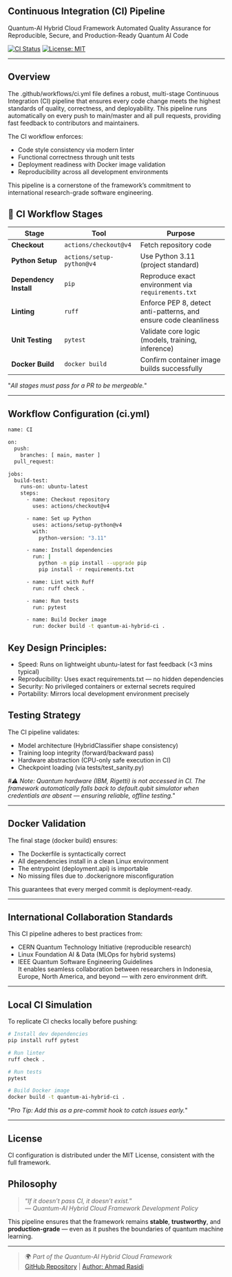 ## Continuous Integration (CI) Pipeline
Quantum-AI Hybrid Cloud Framework
Automated Quality Assurance for Reproducible, Secure, and Production-Ready Quantum AI Code  

[![CI Status](https://img.shields.io/badge/CI-Failing-red.svg)](#)
[![License: MIT](https://img.shields.io/badge/License-MIT-blue.svg)](https://opensource.org/licenses/MIT)


---

## Overview

The .github/workflows/ci.yml file defines a robust, multi-stage Continuous Integration (CI) pipeline that ensures every code change meets the highest standards of quality, correctness, and deployability. This pipeline runs automatically on every push to main/master and all pull requests, providing fast feedback to contributors and maintainers.

The CI workflow enforces:  
  - Code style consistency via modern linter  
  - Functional correctness through unit tests  
  - Deployment readiness with Docker image validation  
  - Reproducibility across all development environments  

This pipeline is a cornerstone of the framework’s commitment to international research-grade software engineering.  

## 🔄 CI Workflow Stages  

| Stage               | Tool                        | Purpose                                                                 |
|----------------------|-----------------------------|--------------------------------------------------------------------------|
| **Checkout**         | `actions/checkout@v4`       | Fetch repository code                                                   |
| **Python Setup**     | `actions/setup-python@v4`   | Use Python 3.11 (project standard)                                      |
| **Dependency Install** | `pip`                     | Reproduce exact environment via `requirements.txt`                      |
| **Linting**          | `ruff`                      | Enforce PEP 8, detect anti-patterns, and ensure code cleanliness        |
| **Unit Testing**     | `pytest`                    | Validate core logic (models, training, inference)                       |
| **Docker Build**     | `docker build`              | Confirm container image builds successfully                             |


"*All stages must pass for a PR to be mergeable.*"  


---

## Workflow Configuration (ci.yml)  
```bash
name: CI

on:
  push:
    branches: [ main, master ]
  pull_request:

jobs:
  build-test:
    runs-on: ubuntu-latest
    steps:
      - name: Checkout repository
        uses: actions/checkout@v4

      - name: Set up Python
        uses: actions/setup-python@v4
        with:
          python-version: "3.11"

      - name: Install dependencies
        run: |
          python -m pip install --upgrade pip
          pip install -r requirements.txt

      - name: Lint with Ruff
        run: ruff check .

      - name: Run tests
        run: pytest

      - name: Build Docker image
        run: docker build -t quantum-ai-hybrid-ci .
```
## Key Design Principles:  

  - Speed: Runs on lightweight ubuntu-latest for fast feedback (<3 mins typical)  
  - Reproducibility: Uses exact requirements.txt — no hidden dependencies  
  - Security: No privileged containers or external secrets required  
  - Portability: Mirrors local development environment precisely

## Testing Strategy

The CI pipeline validates:

  - Model architecture (HybridClassifier shape consistency)  
  - Training loop integrity (forward/backward pass)  
  - Hardware abstraction (CPU-only safe execution in CI)  
  - Checkpoint loading (via tests/test_sanity.py)

#*⚠️ Note: Quantum hardware (IBM, Rigetti) is not accessed in CI. The framework automatically falls back to default.qubit simulator when credentials are absent — ensuring reliable, offline testing.*"

---

## Docker Validation  

The final stage (docker build) ensures:

  - The Dockerfile is syntactically correct  
  - All dependencies install in a clean Linux environment  
  - The entrypoint (deployment.api) is importable  
  - No missing files due to .dockerignore misconfiguration

This guarantees that every merged commit is deployment-ready.


---

 ## International Collaboration Standards

This CI pipeline adheres to best practices from:  

  - CERN Quantum Technology Initiative (reproducible research)  
  - Linux Foundation AI & Data (MLOps for hybrid systems)  
  - IEEE Quantum Software Engineering Guidelines  
 It enables seamless collaboration between researchers in Indonesia, Europe, North America, and beyond — with zero environment drift.


---

## Local CI Simulation  
To replicate CI checks locally before pushing:  
```bash
# Install dev dependencies
pip install ruff pytest

# Run linter
ruff check .

# Run tests
pytest

# Build Docker image
docker build -t quantum-ai-hybrid-ci .
```
"*Pro Tip: Add this as a pre-commit hook to catch issues early.*"  

---
## License

CI configuration is distributed under the MIT License, consistent with the full framework.  


## Philosophy

> “*If it doesn’t pass CI, it doesn’t exist.*”  
> — *Quantum-AI Hybrid Cloud Framework Development Policy*

This pipeline ensures that the framework remains **stable**, **trustworthy**, and **production-grade** — even as it pushes the boundaries of quantum machine learning.

---

> 🌍 *Part of the Quantum-AI Hybrid Cloud Framework*  
> [GitHub Repository](https://github.com/rasidi3112/Quantum-AI-Hybrid-Cloud-Framework) | [Author: Ahmad Rasidi](https://github.com/rasidi3112)

 










